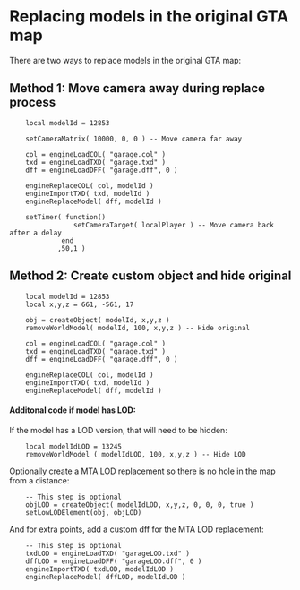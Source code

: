 Replacing models in the original GTA map
========================================

There are two ways to replace models in the original GTA map:

Method 1: Move camera away during replace process
-------------------------------------------------

        local modelId = 12853

        setCameraMatrix( 10000, 0, 0 ) -- Move camera far away

        col = engineLoadCOL( "garage.col" )
        txd = engineLoadTXD( "garage.txd" )
        dff = engineLoadDFF( "garage.dff", 0 )
         
        engineReplaceCOL( col, modelId )
        engineImportTXD( txd, modelId )
        engineReplaceModel( dff, modelId )

        setTimer( function()
                    setCameraTarget( localPlayer ) -- Move camera back after a delay
                 end
                ,50,1 )

Method 2: Create custom object and hide original
------------------------------------------------

        local modelId = 12853
        local x,y,z = 661, -561, 17

        obj = createObject( modelId, x,y,z )
        removeWorldModel( modelId, 100, x,y,z ) -- Hide original

        col = engineLoadCOL( "garage.col" )
        txd = engineLoadTXD( "garage.txd" )
        dff = engineLoadDFF( "garage.dff", 0 )
         
        engineReplaceCOL( col, modelId )
        engineImportTXD( txd, modelId )
        engineReplaceModel( dff, modelId )

#### Additonal code if model has LOD:

If the model has a LOD version, that will need to be hidden:

        local modelIdLOD = 13245
        removeWorldModel ( modelIdLOD, 100, x,y,z ) -- Hide LOD

Optionally create a MTA LOD replacement so there is no hole in the map from a distance:

        -- This step is optional
        objLOD = createObject( modelIdLOD, x,y,z, 0, 0, 0, true )
        setLowLODElement(obj, objLOD)

And for extra points, add a custom dff for the MTA LOD replacement:

        -- This step is optional
        txdLOD = engineLoadTXD( "garageLOD.txd" )
        dffLOD = engineLoadDFF( "garageLOD.dff", 0 )
        engineImportTXD( txdLOD, modelIdLOD )
        engineReplaceModel( dffLOD, modelIdLOD )
